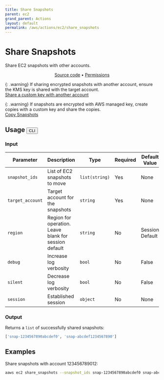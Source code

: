 ```yaml
---
title: Share Snapshots
parent: ec2
grand_parent: Actions
layout: default
permalink: /aws/actions/ec2/share_snapshots
---
```


# Share Snapshots

Share EC2 snapshots with other accounts.<br/>

<p align="center">
   <a href="https://github.com/avtomat-hub/avtomat-aws/tree/main/avtomat_aws/ec2/share_snapshots.py">Source code</a> •
   <a href="/aws/permissions/ec2/share_snapshots">Permissions</a>
</p>

{: .warning}
If sharing encrypted snapshots with another account, ensure the KMS key is shared with the target account.<br/>
<a href="https://docs.aws.amazon.com/kms/latest/developerguide/key-policy-modifying-external-accounts.html#cross-account-console" target="_blank">
Share a custom key with another account</a>

{: .warning}
If snapshots are encrypted with AWS managed key, create copies with a custom key and share the copies.<br/>
<a href="copy_snapshots.md">Copy Snapshots</a>

## Usage <button id="toggleButton" class="btn fs-3" onclick="toggleTables()">CLI</button>

### Input

| Parameter        | Description                                           | Type           | Required | Default Value   |
|------------------|-------------------------------------------------------|----------------|----------|-----------------|
| `snapshot_ids`   | List of EC2 snapshots to move                         | `list(string)` | Yes      | None            |
| `target_account` | Target account for the snapshots                      | `string`       | Yes      | None            |
| `region`         | Region for operation. Leave blank for session default | `string`       | No       | Session Default |
| `debug`          | Increase log verbosity                                | `bool`         | No       | False           |
| `silent`         | Decrease log verbosity                                | `bool`         | No       | False           |
| `session`        | Established session                                   | `object`       | No       | None            |                           

### Output

Returns a `list` of successfully shared snapshots:

```python
['snap-1234567890abcdef0', 'snap-abcdef1234567890']
```

<div markdown="1" id="cli" style="display: block;">

## Examples

Share snapshots with account 123456789012:

```bash
aaws ec2 share_snapshots --snapshot_ids snap-1234567890abcdef0 snap-abcdef1234567890 --target_account 123456789012 --region eu-west-2
```

</div>

<div markdown="1" id="prog" style="display: none;">

## Examples

Share snapshots with account 123456789012:

```python
from avtomat_aws import ec2

response = ec2.share_snapshots(snapshot_ids=["snap-1234567890abcdef0", "snap-abcdef1234567890"],
                               target_account="123456789012",
                               region="eu-west-2")
```

</div>

<script>
  function toggleTables() {
    var cli = document.getElementById("cli");
    var prog = document.getElementById("prog");
    var toggleButton = document.getElementById("toggleButton");
    if (cli.style.display === "none") {
      cli.style.display = "block";
      prog.style.display = "none";
      toggleButton.innerHTML = "CLI";
    } else {
      cli.style.display = "none";
      prog.style.display = "block";
      toggleButton.innerHTML = "Programmatic";
    } 
  }
</script>
